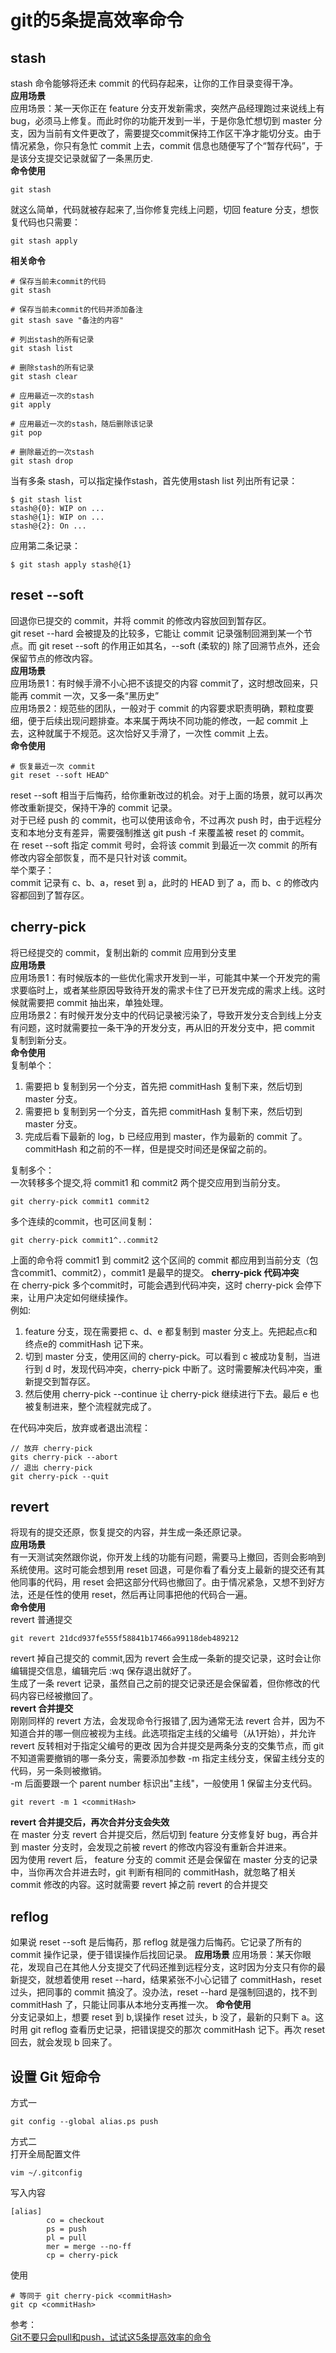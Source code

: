 # git的5条提高效率命令
## stash
stash 命令能够将还未 commit 的代码存起来，让你的工作目录变得干净。  
**应用场景**  
应用场景：某一天你正在 feature 分支开发新需求，突然产品经理跑过来说线上有bug，必须马上修复。而此时你的功能开发到一半，于是你急忙想切到 master 分支，因为当前有文件更改了，需要提交commit保持工作区干净才能切分支。由于情况紧急，你只有急忙 commit 上去，commit 信息也随便写了个“暂存代码”，于是该分支提交记录就留了一条黑历史.  
**命令使用**  
```
git stash
```
就这么简单，代码就被存起来了,当你修复完线上问题，切回 feature 分支，想恢复代码也只需要：
```
git stash apply
```
**相关命令**  
```
# 保存当前未commit的代码
git stash

# 保存当前未commit的代码并添加备注
git stash save "备注的内容"

# 列出stash的所有记录
git stash list

# 删除stash的所有记录
git stash clear

# 应用最近一次的stash
git apply

# 应用最近一次的stash，随后删除该记录
git pop

# 删除最近的一次stash
git stash drop
```
当有多条 stash，可以指定操作stash，首先使用stash list 列出所有记录：  
```
$ git stash list
stash@{0}: WIP on ...
stash@{1}: WIP on ...
stash@{2}: On ...
```
应用第二条记录：
```
$ git stash apply stash@{1}
```
## reset --soft
回退你已提交的 commit，并将 commit 的修改内容放回到暂存区。  
git reset --hard 会被提及的比较多，它能让 commit 记录强制回溯到某一个节点。而 git reset --soft 的作用正如其名，--soft (柔软的) 除了回溯节点外，还会保留节点的修改内容。  
**应用场景**  
应用场景1：有时候手滑不小心把不该提交的内容 commit了，这时想改回来，只能再 commit 一次，又多一条“黑历史”  
应用场景2：规范些的团队，一般对于 commit 的内容要求职责明确，颗粒度要细，便于后续出现问题排查。本来属于两块不同功能的修改，一起 commit 上去，这种就属于不规范。这次恰好又手滑了，一次性 commit 上去。  
**命令使用**  
```
# 恢复最近一次 commit
git reset --soft HEAD^
```
reset --soft 相当于后悔药，给你重新改过的机会。对于上面的场景，就可以再次修改重新提交，保持干净的 commit 记录。  
对于已经 push 的 commit，也可以使用该命令，不过再次 push 时，由于远程分支和本地分支有差异，需要强制推送 git push -f 来覆盖被 reset 的 commit。  
在 reset --soft 指定 commit 号时，会将该 commit 到最近一次 commit 的所有修改内容全部恢复，而不是只针对该 commit。  
举个栗子：  
commit 记录有 c、b、a，reset 到 a，此时的 HEAD 到了 a，而 b、c 的修改内容都回到了暂存区。  
## cherry-pick
将已经提交的 commit，复制出新的 commit 应用到分支里  
**应用场景**  
应用场景1：有时候版本的一些优化需求开发到一半，可能其中某一个开发完的需求要临时上，或者某些原因导致待开发的需求卡住了已开发完成的需求上线。这时候就需要把 commit 抽出来，单独处理。  
应用场景2：有时候开发分支中的代码记录被污染了，导致开发分支合到线上分支有问题，这时就需要拉一条干净的开发分支，再从旧的开发分支中，把 commit 复制到新分支。  
**命令使用**  
复制单个：  
1. 需要把 b 复制到另一个分支，首先把 commitHash 复制下来，然后切到 master 分支。
2. 需要把 b 复制到另一个分支，首先把 commitHash 复制下来，然后切到 master 分支。
3. 完成后看下最新的 log，b 已经应用到 master，作为最新的 commit 了。commitHash 和之前的不一样，但是提交时间还是保留之前的。

复制多个：  
一次转移多个提交,将 commit1 和 commit2 两个提交应用到当前分支。
```
git cherry-pick commit1 commit2
```
多个连续的commit，也可区间复制：
```
git cherry-pick commit1^..commit2
```
上面的命令将 commit1 到 commit2 这个区间的 commit 都应用到当前分支（包含commit1、commit2），commit1 是最早的提交。
**cherry-pick 代码冲突**  
在 cherry-pick 多个commit时，可能会遇到代码冲突，这时 cherry-pick 会停下来，让用户决定如何继续操作。  
例如:  
1. feature 分支，现在需要把 c、d、e 都复制到 master 分支上。先把起点c和终点e的 commitHash 记下来。
2. 切到 master 分支，使用区间的 cherry-pick。可以看到 c 被成功复制，当进行到 d 时，发现代码冲突，cherry-pick 中断了。这时需要解决代码冲突，重新提交到暂存区。
3. 然后使用 cherry-pick --continue 让 cherry-pick 继续进行下去。最后 e 也被复制进来，整个流程就完成了。

在代码冲突后，放弃或者退出流程：
```
// 放弃 cherry-pick
gits cherry-pick --abort
// 退出 cherry-pick
git cherry-pick --quit
```
## revert
将现有的提交还原，恢复提交的内容，并生成一条还原记录。  
**应用场景**  
有一天测试突然跟你说，你开发上线的功能有问题，需要马上撤回，否则会影响到系统使用。这时可能会想到用 reset 回退，可是你看了看分支上最新的提交还有其他同事的代码，用 reset 会把这部分代码也撤回了。由于情况紧急，又想不到好方法，还是任性的使用 reset，然后再让同事把他的代码合一遍。  
**命令使用**  
revert 普通提交  
```
git revert 21dcd937fe555f58841b17466a99118deb489212
```
revert 掉自己提交的 commit,因为 revert 会生成一条新的提交记录，这时会让你编辑提交信息，编辑完后 :wq 保存退出就好了。  
生成了一条 revert 记录，虽然自己之前的提交记录还是会保留着，但你修改的代码内容已经被撤回了。  
**revert 合并提交**  
刚刚同样的 revert 方法，会发现命令行报错了,因为通常无法 revert 合并，因为不知道合并的哪一侧应被视为主线。此选项指定主线的父编号（从1开始），并允许 revert 反转相对于指定父编号的更改
因为合并提交是两条分支的交集节点，而 git 不知道需要撤销的哪一条分支，需要添加参数 -m 指定主线分支，保留主线分支的代码，另一条则被撤销。  
-m 后面要跟一个 parent number 标识出"主线"，一般使用 1 保留主分支代码。  
```
git revert -m 1 <commitHash>
```
**revert 合并提交后，再次合并分支会失效**  
在 master 分支 revert 合并提交后，然后切到 feature 分支修复好 bug，再合并到 master 分支时，会发现之前被 revert 的修改内容没有重新合并进来。  
因为使用 revert 后， feature 分支的 commit 还是会保留在 master 分支的记录中，当你再次合并进去时，git 判断有相同的 commitHash，就忽略了相关 commit 修改的内容。这时就需要 revert 掉之前 revert 的合并提交  
## reflog
如果说 reset --soft 是后悔药，那 reflog 就是强力后悔药。它记录了所有的 commit 操作记录，便于错误操作后找回记录。
**应用场景**
应用场景：某天你眼花，发现自己在其他人分支提交了代码还推到远程分支，这时因为分支只有你的最新提交，就想着使用 reset --hard，结果紧张不小心记错了 commitHash，reset 过头，把同事的 commit 搞没了。没办法，reset --hard 是强制回退的，找不到 commitHash 了，只能让同事从本地分支再推一次。
**命令使用**  
分支记录如上，想要 reset 到 b,误操作 reset 过头，b 没了，最新的只剩下 a。这时用 git reflog 查看历史记录，把错误提交的那次 commitHash 记下。再次 reset 回去，就会发现 b 回来了。
## 设置 Git 短命令
方式一
```
git config --global alias.ps push
```
方式二  
打开全局配置文件  
```
vim ~/.gitconfig

```
写入内容  
```
[alias] 
        co = checkout
        ps = push
        pl = pull
        mer = merge --no-ff
        cp = cherry-pick

```
使用
```
# 等同于 git cherry-pick <commitHash>
git cp <commitHash>
```

参考：  
[Git不要只会pull和push，试试这5条提高效率的命令](https://juejin.cn/post/7071780876501123085?share_token=3d46085e-742f-44e8-9767-dc47a44e0859)